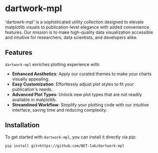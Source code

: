 # dartwork-mpl

'dartowrk-mpl' is a sophisticated utility collection designed to elevate matplotlib visuals to publication-level elegance with added convenience features. Our mission is to make high-quality data visualization accessible and intuitive for researchers, data scientists, and developers alike.



## Features

`dartwork-mpl` enriches plotting experience with:

- **Enhanced Aesthetics**: Apply our curated themes to make your charts visually appealing.
- **Easy Customization**: Effortlessly adjust plot styles to fit your publication's needs.
- **Advanced Plot Types**: Unlock new plot types that are not readily available in matplotlib.
- **Streamlined Workflow**: Simplify your plotting code with our intuitive interface, saving time and reducing complexity.


## Installation

To get started with `dartwork-mpl`, you can install it directly via pip:

```shell
pip install git+https://github.com/BET-lab/dartwork-mpl

